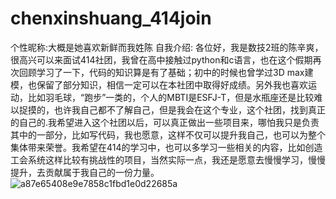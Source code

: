 # chenxinshuang_414join
个性昵称:大概是她喜欢新鲜而我姓陈
自我介绍:
各位好，我是数技2班的陈辛爽，很高兴可以来面试414社团，我曾在高中接触过python和c语言，也在这个假期再次回顾学习了一下，代码的知识算是有了基础；初中的时候也曾学过3D max建模，也保留了部分知识，相信一定可以在本社团中取得好成绩。另外我也喜欢运动，比如羽毛球，“跑步”一类的，个人的MBTI是ESFJ-T，但是水瓶座还是比较难以捉摸的，也许我自己都不了解自己，但是我会在这个专业，这个社团，找到真正的自己的.我希望进入这个社团以后，可以真正做出一些项目来，哪怕我只是负责其中的一部分，比如写代码，我也愿意，这样不仅可以提升我自己，也可以为整个集体带来荣誉。我希望在414的学习中，也可以多学习一些相关的内容，比如创造工会系统这样比较有挑战性的项目，当然实际一点，我还是愿意去慢慢学习，慢慢提升，去贡献属于我自己的一份力量。
![a87e65408e9e7858c1fbd1e0d22685a](https://github.com/user-attachments/assets/b4f31478-673b-418f-8889-31b1a55dfdf1)
